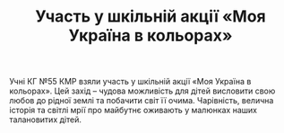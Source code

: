 ﻿---
title: Участь у шкільній акції «Моя Україна в кольорах»
---

Учні КГ №55 КМР взяли участь у шкільній акції «Моя Україна в кольорах». Цей захід – чудова можливість для дітей висловити свою любов до рідної землі та побачити світ її очима. Чарівність, велична історія та світлі мрії про майбутнє оживають у малюнках наших талановитих дітей.

<slideshow />